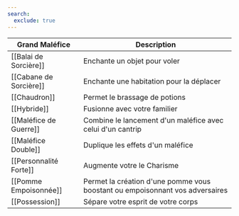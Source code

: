 ```yaml
---
search:
  exclude: true
---
```

| Grand Maléfice         | Description                                                                  |
| ---------------------- | ---------------------------------------------------------------------------- |
| [[Balai de Sorcière]]  | Enchante un objet pour voler                                                 |
| [[Cabane de Sorcière]] | Enchante une habitation pour la déplacer                                     |
| [[Chaudron]]           | Permet le brassage de potions                                                |
| [[Hybride]]            | Fusionne avec votre familier                                                 |
| [[Maléfice de Guerre]] | Combine le lancement d'un maléfice avec celui d'un cantrip                   |
| [[Maléfice Double]]    | Duplique les effets d'un maléfice                                            |
| [[Personnalité Forte]] | Augmente votre le Charisme                                                   |
| [[Pomme Empoisonnée]]  | Permet la création d'une pomme vous boostant ou empoisonnant vos adversaires |
| [[Possession]]         | Sépare votre esprit de votre corps                                           |